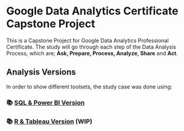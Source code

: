 # Google Data Analytics Certificate Capstone Project

This is a Capstone Project for Google Data Analytics Professional Certificate. The study will go through each step of the Data Analysis Process, which are; **Ask, Prepare, Process, Analyze, Share** and **Act**. 


## Analysis Versions

In order to show different toolsets, the study case was done using:

### :books: [SQL & Power BI Version](https://github.com/SCantergiani/Google-Data-Analytics-Certificate/blob/95a1c33b5a7a078d1dbcb689f013d044100e5b34/SQL%20&%20Power%20BI%20Version/SQL%20&%20Power%20BI%20Version.md#google-data-analytics-certificate-capstone-project)
### :books: [R & Tableau Version]() (WIP)
